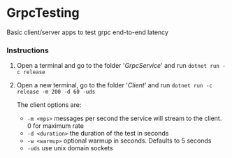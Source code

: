# GrpcTesting

Basic client/server apps to test grpc end-to-end latency

### Instructions

1. Open a terminal and go to the folder '*GrpcService*' and run `dotnet run -c release`
2. Open a new terminal, go to the folder '*Client*' and run `dotnet run -c release -m 200 -d 60 -uds`
    
    The client options are:
    - `-m <mps>` messages per second the service will stream to the client. 0 for maximum rate
    - `-d <duration>` the duration of the test in seconds
    - `-w <warmup>` optional warmup in seconds. Defaults to 5 seconds
    - `-uds` use unix domain sockets
  


